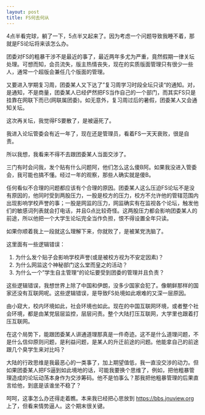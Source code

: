 ```yaml
---
layout: post
title: FS何去何从
---
```


4点半看完球，躺了一下，5点半又起来了。因为考虑一个问题导致我睡不着，那就是FS论坛将来该怎么办。

团委对FS的粗暴干涉不是最近的事了，最近两年多尤为严重，竟然假期一律关坛处理。可想而知，会员流失，版主热情丧失，现在的实质版面管理只有很少一些人，通常一个超版会兼任几个版面的管理。

又要进入学期复习周，团委某人又下达了”复习周学习时段全坛只读“的通知。对，是通知，不是商量，团委某人已经俨然把FS当作自己的一个部门，而其实FS只是挂靠在网联下而已(网联属团委)。如无意外，复习周过后的暑假，团委某人又会通知关坛。

这次再关坛，我觉得FS要散了，是被逼死了。

我进入论坛管委会有近一年了，现在还是管理员，看着FS一天天衰败，很是自责。

所以我想，我看来不得不去跟团委某人当面交涉了。

三门有时会问我，发个贴有什么问题阿，他们怎么这么傻B阿。如果我没进入管委会，我可能也搞不懂。经过一年的观察，那些人确实就是傻B。

任何看似不合理的问题都应该有个合理的原因。团委某人这么压迫FS论坛不是没有原因的，他同时受到两股压力，一股是校方的压力，校方不允许他的管辖范围内出现影响学校声誉的事；一股是网监的压力，网监确实有在监视各个论坛，触发他们的敏感词列表就会打电话，并且G点比较奇怪。这两股压力都会影响团委某人的前途，所以他把一个大学生论坛完全当作负担，恨不得设置全年只读。

如果你顺着我上一段就这么理解下来，你就败了，是被某党洗脑了。

这里面有一些逻辑错误：
<ol>
	<li>为什么发个贴子会影响学校声誉(或是被校方视为不安定因素)？</li>
	<li>为什么网监这个神秘部门这么堂而皇之的活动？</li>
	<li>为什么一个”学生自主管理“的论坛要受到团委的管理并且负责？</li>
</ol>
这些逻辑错误，我想世界上除了中国和伊朗，没多少国家会犯了。像朝鲜那样的国家还没有互联网呢。这些逻辑错误，是导致FS处境如此艰难的又深一层原因。

由小窥大，校内环境如此，社会环境也如此。现在的中国互联网环境，或者整个社会环境，都是由某党层层监控，层层问责。整个大陆打压互联网，大学里也跟着打压互联网。

在这个局势下，能跟团委某人讲通道理那真是一件奇迹。这不是什么道理问题，不是什么信仰原则问题，是利益问题，是某人的升迁前途的问题。他能拿自己的前途跟几个臭学生来对比吗？

大陆的行政思维是我最恶心的一类事了，加上期望值低，我一直没交涉的动力。但如果团委某人把FS逼到如此境地的话，可能我要换个思维了，例如，把他粗暴管理造成的论坛动荡本身作为交涉筹码。他不是怕事么？那我把他粗暴管理的后果直言给他，到底是该谁坐不稳了？

呵呵，这事怎么办还得走着瞧。本来我已经把心思放到 <a href="https://bbs.jnuview.org">https://bbs.jnuview.org</a> 上了，但看来情势逼人。这个期末很关键。
